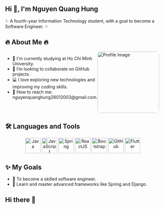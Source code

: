 ## Hi 👋, I'm Nguyen Quang Hung
✨ A fourth-year Information Technology student, with a goal to become a Software Engineer. ✨

## 🔥 About Me 🔥
<div style="display: flex;">
  <div style="flex: 1;">
    <ul>
      <li>🌱 I'm currently studying at Ho Chi Minh University.</li>
      <li>🤝 I’m looking to collaborate on GitHub projects.</li>
      <li>💻 I love exploring new technologies and improving my coding skills.</li>
      <li>📧 How to reach me: nguyenquanghung28012003@gmail.com.</li>
    </ul></div>
  <div style="flex: 1;"> <img src="https://github.com/user-attachments/assets/bd49b2c3-b0a2-481a-840b-f2d72cb8d24e" 
         alt="Profile Image" style="width: 200px; border-radius: 10px;"></div>
</div>

## 🛠️ Languages and Tools
<p align="center"> <img src="https://img.icons8.com/color/48/000000/java-coffee-cup-logo--v1.png" alt="Java" title="Java" width="50" /> 
  <img src="https://img.icons8.com/color/48/000000/javascript--v1.png" alt="JavaScript" title="JavaScript" width="50" />
  <img src="https://img.icons8.com/color/48/000000/spring-logo.png" alt="Spring" title="Spring Framework" width="50" /> 
  <img src="https://img.icons8.com/color/48/000000/react-native.png" alt="ReactJS" title="ReactJS" width="50" /> <img src="https://img.icons8.com/color/48/000000/bootstrap.png" alt="Bootstrap" title="Bootstrap" width="50" />
  <img src="https://img.icons8.com/ios-filled/50/000000/github.png" alt="GitHub" title="GitHub" width="50" />
    <img src="https://img.icons8.com/color/48/000000/flutter.png" alt="Flutter" title="Flutter" width="50" />
</p>
  
## ✨ My Goals
- 🌟 To become a skilled software engineer.  
- 🚀 Learn and master advanced frameworks like Spring and Django.  

## Hi there 👋

<!--
**QuangHung2801/QuangHung2801** is a ✨ _special_ ✨ repository because its `README.md` (this file) appears on your GitHub profile.

Here are some ideas to get you started:

- 🔭 I’m currently working on ...
- 🌱 I’m currently learning ...
- 👯 I’m looking to collaborate on ...
- 🤔 I’m looking for help with ...
- 💬 Ask me about ...
- 📫 How to reach me: ...
- 😄 Pronouns: ...
- ⚡ Fun fact: ...
-->
